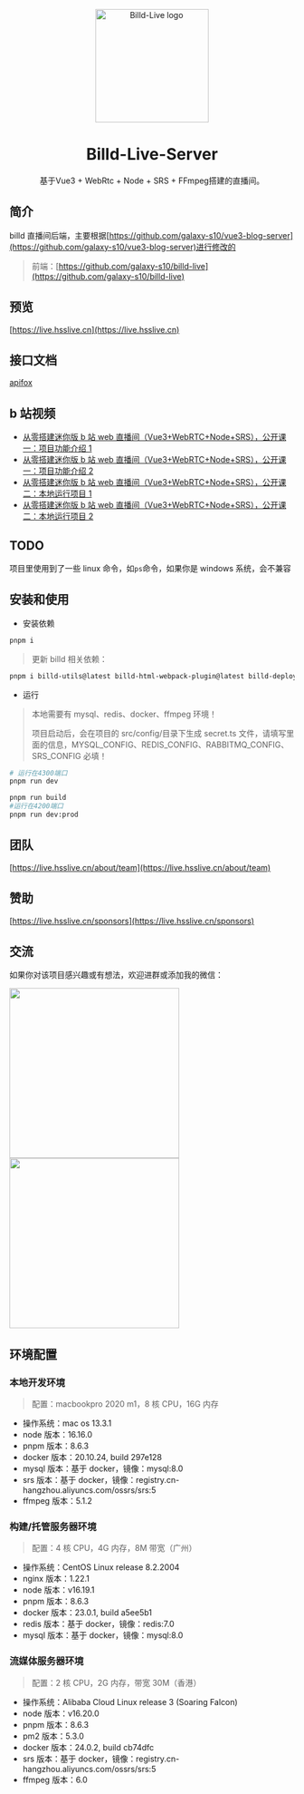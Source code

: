 <p align="center">
  <a href="https://live.hsslive.cn" target="_blank">
    <img
      width="200"
      src="https://github.com/galaxy-s10/billd-live/blob/master/src/assets/img/logo-txt.svg"
      alt="Billd-Live logo"
    />
  </a>
</p>

<h1 align="center">
  Billd-Live-Server
</h1>

<p align="center">
  基于Vue3 + WebRtc + Node + SRS + FFmpeg搭建的直播间。
</p>

## 简介

billd 直播间后端，主要根据[https://github.com/galaxy-s10/vue3-blog-server](https://github.com/galaxy-s10/vue3-blog-server)进行修改的

> 前端：[https://github.com/galaxy-s10/billd-live](https://github.com/galaxy-s10/billd-live)

## 预览

[https://live.hsslive.cn](https://live.hsslive.cn)

## 接口文档

[apifox](https://apifox.com/apidoc/shared-c7556b54-17b2-494e-a039-572d83f103ed/)

## b 站视频

- [从零搭建迷你版 b 站 web 直播间（Vue3+WebRTC+Node+SRS），公开课一：项目功能介绍 1](https://www.bilibili.com/video/BV1vW4y1Q7gP)
- [从零搭建迷你版 b 站 web 直播间（Vue3+WebRTC+Node+SRS），公开课一：项目功能介绍 2](https://www.bilibili.com/video/BV1tP411q7qw)
- [从零搭建迷你版 b 站 web 直播间（Vue3+WebRTC+Node+SRS），公开课二：本地运行项目 1](https://www.bilibili.com/video/BV1KW4y1D7Z6)
- [从零搭建迷你版 b 站 web 直播间（Vue3+WebRTC+Node+SRS），公开课二：本地运行项目 2](https://www.bilibili.com/video/BV1jc411u7K9)

## TODO

项目里使用到了一些 linux 命令，如`ps`命令，如果你是 windows 系统，会不兼容

## 安装和使用

- 安装依赖

```bash
pnpm i
```

> 更新 billd 相关依赖：

```bash
pnpm i billd-utils@latest billd-html-webpack-plugin@latest billd-deploy@latest
```

- 运行

> 本地需要有 mysql、redis、docker、ffmpeg 环境！
>
> 项目启动后，会在项目的 src/config/目录下生成 secret.ts 文件，请填写里面的信息，MYSQL_CONFIG、REDIS_CONFIG、RABBITMQ_CONFIG、SRS_CONFIG 必填！

```bash
# 运行在4300端口
pnpm run dev
```

```bash
pnpm run build
#运行在4200端口
pnpm run dev:prod
```

## 团队

[https://live.hsslive.cn/about/team](https://live.hsslive.cn/about/team)

## 赞助

[https://live.hsslive.cn/sponsors](https://live.hsslive.cn/sponsors)

## 交流

如果你对该项目感兴趣或有想法，欢迎进群或添加我的微信：

<div>
  <img
    src="https://resource.hsslive.cn/image/c582d500f460939a97882ce503f8b6b3.png" 
    style="height:300px"
    />
  <img
    src="https://resource.hsslive.cn/image/57c5b5598736e6e4f7e406ae503120f8.webp" 
    style="height:300px"
    />
</div>

## 环境配置

### 本地开发环境

> 配置：macbookpro 2020 m1，8 核 CPU，16G 内存

- 操作系统：mac os 13.3.1
- node 版本：16.16.0
- pnpm 版本：8.6.3
- docker 版本：20.10.24, build 297e128
- mysql 版本：基于 docker，镜像：mysql:8.0
- srs 版本：基于 docker，镜像：registry.cn-hangzhou.aliyuncs.com/ossrs/srs:5
- ffmpeg 版本：5.1.2

### 构建/托管服务器环境

> 配置：4 核 CPU，4G 内存，8M 带宽（广州）

- 操作系统：CentOS Linux release 8.2.2004
- nginx 版本：1.22.1
- node 版本：v16.19.1
- pnpm 版本：8.6.3
- docker 版本：23.0.1, build a5ee5b1
- redis 版本：基于 docker，镜像：redis:7.0
- mysql 版本：基于 docker，镜像：mysql:8.0

### 流媒体服务器环境

> 配置：2 核 CPU，2G 内存，带宽 30M（香港）

- 操作系统：Alibaba Cloud Linux release 3 (Soaring Falcon)
- node 版本：v16.20.0
- pnpm 版本：8.6.3
- pm2 版本：5.3.0
- docker 版本：24.0.2, build cb74dfc
- srs 版本：基于 docker，镜像：registry.cn-hangzhou.aliyuncs.com/ossrs/srs:5
- ffmpeg 版本：6.0
